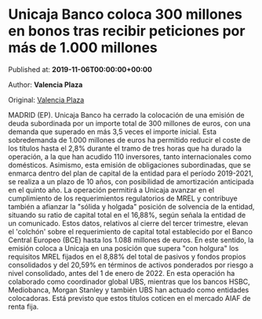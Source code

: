 
# Unicaja Banco coloca 300 millones en bonos tras recibir peticiones por más de 1.000 millones

Published at: **2019-11-06T00:00:00+00:00**

Author: **Valencia Plaza**

Original: [Valencia Plaza](https://valenciaplaza.com/unicaja-banco-coloca-300-millones-en-bonos-tras-recibir-peticiones-por-mas-de-1000-millones)

MADRID (EP). Unicaja Banco ha cerrado la colocación de una emisión de deuda subordinada por un importe total de 300 millones de euros, con una demanda que superado en más 3,5 veces el importe inicial. Esta sobredemanda de 1.000 millones de euros ha permitido reducir el coste de los títulos hasta el 2,8% durante el tramo de tres horas que ha durado la operación, a la que han acudido 110 inversores, tanto internacionales como domésticos.
Asimismo, esta emisión de obligaciones subordinadas, que se enmarca dentro del plan de capital de la entidad para el período 2019-2021, se realiza a un plazo de 10 años, con posibilidad de amortización anticipada en el quinto año. La operación permitirá a Unicaja avanzar en el cumplimiento de los requerimientos regulatorios de MREL y contribuye también a afianzar la "sólida y holgada" posición de solvencia de la entidad, situando su ratio de capital total en el 16,88%, según señala la entidad de un comunicado.
Estos datos, relativos al cierre del tercer trimestre, elevan el 'colchón' sobre el requerimiento de capital total establecido por el Banco Central Europeo (BCE) hasta los 1.088 millones de euros. En este sentido, la emisión coloca a Unicaja en una posición que supera "con holgura" los requisitos MREL fijados en el 8,88% del total de pasivos y fondos propios consolidados y del 20,59% en términos de activos ponderados por riesgo a nivel consolidado, antes del 1 de enero de 2022.
En esta operación ha colaborado como coordinador global UBS, mientras que los bancos HSBC, Mediobanca, Morgan Stanley y también UBS han actuado como entidades colocadoras. Está previsto que estos títulos coticen en el mercado AIAF de renta fija.
